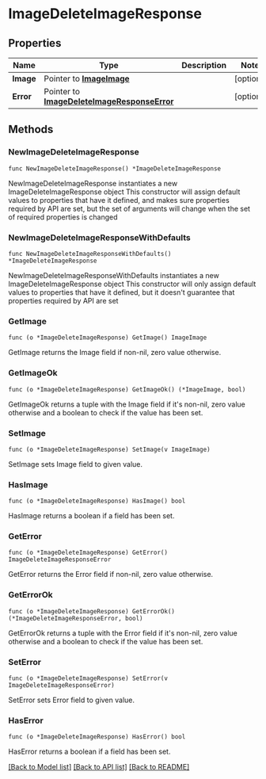 # ImageDeleteImageResponse

## Properties

Name | Type | Description | Notes
------------ | ------------- | ------------- | -------------
**Image** | Pointer to [**ImageImage**](ImageImage.md) |  | [optional] 
**Error** | Pointer to [**ImageDeleteImageResponseError**](ImageDeleteImageResponseError.md) |  | [optional] 

## Methods

### NewImageDeleteImageResponse

`func NewImageDeleteImageResponse() *ImageDeleteImageResponse`

NewImageDeleteImageResponse instantiates a new ImageDeleteImageResponse object
This constructor will assign default values to properties that have it defined,
and makes sure properties required by API are set, but the set of arguments
will change when the set of required properties is changed

### NewImageDeleteImageResponseWithDefaults

`func NewImageDeleteImageResponseWithDefaults() *ImageDeleteImageResponse`

NewImageDeleteImageResponseWithDefaults instantiates a new ImageDeleteImageResponse object
This constructor will only assign default values to properties that have it defined,
but it doesn't guarantee that properties required by API are set

### GetImage

`func (o *ImageDeleteImageResponse) GetImage() ImageImage`

GetImage returns the Image field if non-nil, zero value otherwise.

### GetImageOk

`func (o *ImageDeleteImageResponse) GetImageOk() (*ImageImage, bool)`

GetImageOk returns a tuple with the Image field if it's non-nil, zero value otherwise
and a boolean to check if the value has been set.

### SetImage

`func (o *ImageDeleteImageResponse) SetImage(v ImageImage)`

SetImage sets Image field to given value.

### HasImage

`func (o *ImageDeleteImageResponse) HasImage() bool`

HasImage returns a boolean if a field has been set.

### GetError

`func (o *ImageDeleteImageResponse) GetError() ImageDeleteImageResponseError`

GetError returns the Error field if non-nil, zero value otherwise.

### GetErrorOk

`func (o *ImageDeleteImageResponse) GetErrorOk() (*ImageDeleteImageResponseError, bool)`

GetErrorOk returns a tuple with the Error field if it's non-nil, zero value otherwise
and a boolean to check if the value has been set.

### SetError

`func (o *ImageDeleteImageResponse) SetError(v ImageDeleteImageResponseError)`

SetError sets Error field to given value.

### HasError

`func (o *ImageDeleteImageResponse) HasError() bool`

HasError returns a boolean if a field has been set.


[[Back to Model list]](../README.md#documentation-for-models) [[Back to API list]](../README.md#documentation-for-api-endpoints) [[Back to README]](../README.md)


